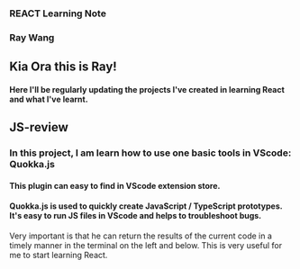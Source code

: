 ### REACT Learning Note

### Ray Wang

## Kia Ora this is Ray!

#### Here I'll be regularly updating the projects I've created in learning React and what I've learnt.

## JS-review

### In this project, I am learn how to use one basic tools in VScode: Quokka.js

#### This plugin can easy to find in VScode extension store.

#### Quokka.js is used to quickly create JavaScript / TypeScript prototypes. It's easy to run JS files in VScode and helps to troubleshoot bugs.

Very important is that he can return the results of the current code in a timely manner in the terminal on the left and below. This is very useful for me to start learning React.
